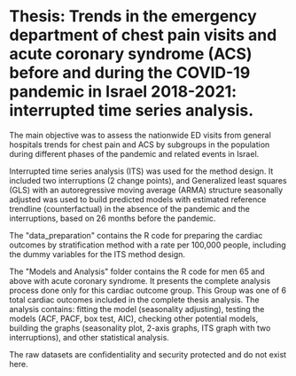 # Thesis: Trends in the emergency department of chest pain visits and acute coronary syndrome (ACS) before and during the COVID-19 pandemic in Israel 2018-2021: interrupted time series analysis.
The main objective was to assess the nationwide ED visits from general hospitals trends for chest pain and ACS by subgroups in the population during different phases of the pandemic and related events in Israel.

Interrupted time series analysis (ITS) was used for the method design. It included two interruptions (2 change points), and Generalized least squares (GLS) with an autoregressive moving average (ARMA) structure seasonally adjusted was used to build predicted models with estimated reference trendline (counterfactual) in the absence of the pandemic and the interruptions, based on 26 months before the pandemic.

The "data_preparation" contains the R code for preparing the cardiac outcomes by stratification method with a rate per 100,000 people, including the dummy variables for the ITS method design. 

The "Models and Analysis" folder contains the R code for men 65 and above with acute coronary syndrome. It presents the complete analysis process done only for this cardiac outcome group. This Group was one of 6 total cardiac outcomes included in the complete thesis analysis.
The analysis contains: fitting the model (seasonality adjusting), testing the models (ACF, PACF, box test, AIC), checking other potential models, building the graphs (seasonality plot, 2-axis graphs, ITS graph with two interruptions), and other statistical analysis.

The raw datasets are confidentiality and security protected and do not exist here. 
